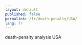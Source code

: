 ```yaml
---
layout: default
published: false
permalink: /fr/death-penalty/USA/
lang: fr
---
```


death-penalty analysis USA
